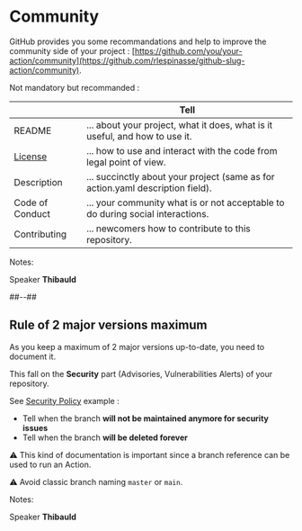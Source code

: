<!-- .slide: -->

# Community

GitHub provides you some recommandations and help to improve the community side of your project : [https://github.com/you/your-action/community](https://github.com/rlespinasse/github-slug-action/community).

Not mandatory but recommanded :

|                                        | Tell                                                                           |
| -------------------------------------- | ------------------------------------------------------------------------------ |
| README                                 | ... about your project, what it does, what is it useful, and how to use it.    |
| [License](https://choosealicense.com/) | ... how to use and interact with the code from legal point of view.            |
| Description                            | ... succinctly about your project (same as for action.yaml description field). |
| Code of Conduct                        | ... your community what is or not acceptable to do during social interactions. |
| Contributing                           | ... newcomers how to contribute to this repository.                            |


Notes:

Speaker **Thibauld**

##--##

## Rule of 2 major versions maximum

As you keep a maximum of 2 major versions up-to-date, you need to document it.

This fall on the **Security** part (Advisories, Vulnerabilities Alerts) of your repository.

See [Security Policy](https://github.com/rlespinasse/github-slug-action/blob/v4.x/SECURITY.md) example : 

- Tell when the branch **will not be maintained anymore for security issues**
- Tell when the branch **will be deleted forever**

⚠️ This kind of documentation is important since a branch reference can be used to run an Action.

⚠️ Avoid classic branch naming `master` or `main`.

Notes:

Speaker **Thibauld**
